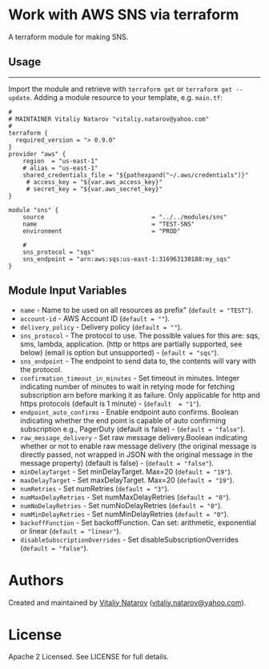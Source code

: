 # Work with AWS SNS via terraform

A terraform module for making SNS.

## Usage
----------------------

Import the module and retrieve with ```terraform get``` or ```terraform get --update```. Adding a module resource to your template, e.g. `main.tf`:

```
#
# MAINTAINER Vitaliy Natarov "vitaliy.natarov@yahoo.com"
#
terraform {
  required_version = "> 0.9.0"
}
provider "aws" {
    region  = "us-east-1"
    # alias = "us-east-1"
    shared_credentials_file = "${pathexpand("~/.aws/credentials")}"
     # access_key = "${var.aws_access_key}"
     # secret_key = "${var.aws_secret_key}"
}

module "sns" {
    source                              = "../../modules/sns"
    name                                = "TEST-SNS"
    environment                         = "PROD"

    #
    sns_protocol = "sqs"
    sns_endpoint = "arn:aws:sqs:us-east-1:316963130188:my_sqs"    
}

```

Module Input Variables
----------------------

- `name` - Name to be used on all resources as prefix" (`default = "TEST"`).
- `account-id` - AWS Account ID (`default = ""`).
- `delivery_policy` - Delivery policy (`default = ""`).
- `sns_protocol` - The protocol to use. The possible values for this are: sqs, sms, lambda, application. (http or https are partially supported, see below) (email is option but unsupported) - (`efault = "sqs"`).
- `sns_endpoint` - The endpoint to send data to, the contents will vary with the protocol.
- `confirmation_timeout_in_minutes` - Set timeout in minutes. Integer indicating number of minutes to wait in retying mode for fetching subscription arn before marking it as failure. Only applicable for http and https protocols (default is 1 minute) - (`default  = "1"`).
- `endpoint_auto_confirms` - Enable endpoint auto confirms. Boolean indicating whether the end point is capable of auto confirming subscription e.g., PagerDuty (default is false) - (`default = "false"`).
- `raw_message_delivery` - Set raw message delivery.Boolean indicating whether or not to enable raw message delivery (the original message is directly passed, not wrapped in JSON with the original message in the message property) (default is false) - (`default = "false"`).
- `minDelayTarget` - Set minDelayTarget. Max=20 (`default = "19"`).
- `maxDelayTarget` - Set maxDelayTarget. Max=20 (`default = "19"`).
- `numRetries` - Set numRetries (`default = "3"`).
- `numMaxDelayRetries` - Set numMaxDelayRetries (`default = "0"`).
- `numNoDelayRetries` - Set numNoDelayRetries (`default = "0"`).
- `numMinDelayRetries` - Set numMinDelayRetries (`default = "0"`).
- `backoffFunction` - Set backoffFunction. Can set: arithmetic, exponential or linear (`default = "linear"`).
- `disableSubscriptionOverrides` - Set disableSubscriptionOverrides (`default = "false"`).


Authors
=======

Created and maintained by [Vitaliy Natarov](https://github.com/SebastianUA)
(vitaliy.natarov@yahoo.com).

License
=======

Apache 2 Licensed. See LICENSE for full details.
